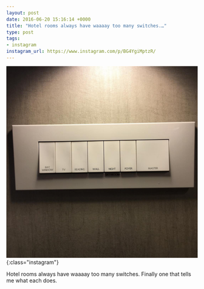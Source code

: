 ```yaml
---
layout: post
date: 2016-06-20 15:16:14 +0000
title: "Hotel rooms always have waaaay too many switches.…"
type: post
tags:
- instagram
instagram_url: https://www.instagram.com/p/BG4YgiMptzR/
---
```


![Instagram - BG4YgiMptzR](/img/BG4YgiMptzR.jpg){:class="instagram"}

Hotel rooms always have waaaay too many switches. Finally one that tells me what each does.
